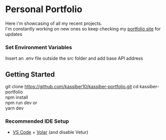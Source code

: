 # Personal Portfolio
Here i'm showcasing of all my recent projects.  
I'm constantly working on new ones so keep checking my [portfolio site](https://kassiber-portfolio.vercel.app) for updates

### Set Environment Variables

Insert an .env file outside the src folder and add base API address

## Getting Started

git clone https://github.com/kassiber10/kassiber-portfolio.git
cd kassiber-portfolio  
npm install  
npm run dev or  
yarn dev

### Recommended IDE Setup

- [VS Code](https://code.visualstudio.com/) + [Volar](https://marketplace.visualstudio.com/items?itemName=Vue.volar) (and disable Vetur) 
